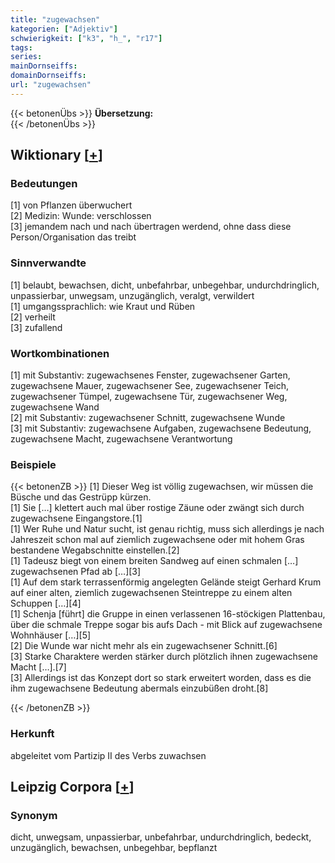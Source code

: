 ```yaml
---
title: "zugewachsen"
kategorien: ["Adjektiv"]
schwierigkeit: ["k3", "h_", "r17"]
tags:
series:
mainDornseiffs:
domainDornseiffs:
url: "zugewachsen"
---
```


{{< betonenÜbs >}}
**Übersetzung:**  
{{< /betonenÜbs >}}

## Wiktionary [[+](https://de.wiktionary.org/wiki/zugewachsen)]

### Bedeutungen
[1] von Pflanzen überwuchert  
[2] Medizin: Wunde: verschlossen  
[3] jemandem nach und nach übertragen werdend, ohne dass diese Person/Organisation das treibt  

### Sinnverwandte
[1] belaubt, bewachsen, dicht, unbefahrbar, unbegehbar, undurchdringlich, unpassierbar, unwegsam, unzugänglich, veralgt, verwildert  
[1] umgangssprachlich: wie Kraut und Rüben  
[2] verheilt  
[3] zufallend  

### Wortkombinationen
[1] mit Substantiv: zugewachsenes Fenster, zugewachsener Garten, zugewachsene Mauer, zugewachsener See, zugewachsener Teich, zugewachsener Tümpel, zugewachsene Tür, zugewachsener Weg, zugewachsene Wand  
[2] mit Substantiv: zugewachsener Schnitt, zugewachsene Wunde  
[3] mit Substantiv: zugewachsene Aufgaben, zugewachsene Bedeutung, zugewachsene Macht, zugewachsene Verantwortung  

### Beispiele
{{< betonenZB >}}
[1] Dieser Weg ist völlig zugewachsen, wir müssen die Büsche und das Gestrüpp kürzen.  
[1] Sie […] klettert auch mal über rostige Zäune oder zwängt sich durch zugewachsene Eingangstore.[1]  
[1] Wer Ruhe und Natur sucht, ist genau richtig, muss sich allerdings je nach Jahreszeit schon mal auf ziemlich zugewachsene oder mit hohem Gras bestandene Wegabschnitte einstellen.[2]  
[1] Tadeusz biegt von einem breiten Sandweg auf einen schmalen […] zugewachsenen Pfad ab […][3]  
[1] Auf dem stark terrassenförmig angelegten Gelände steigt Gerhard Krum auf einer alten, ziemlich zugewachsenen Steintreppe zu einem alten Schuppen […][4]  
[1] Schenja [führt] die Gruppe in einen verlassenen 16-stöckigen Plattenbau, über die schmale Treppe sogar bis aufs Dach - mit Blick auf zugewachsene Wohnhäuser […][5]  
[2] Die Wunde war nicht mehr als ein zugewachsener Schnitt.[6]  
[3] Starke Charaktere werden stärker durch plötzlich ihnen zugewachsene Macht […].[7]  
[3] Allerdings ist das Konzept dort so stark erweitert worden, dass es die ihm zugewachsene Bedeutung abermals einzubüßen droht.[8]  

{{< /betonenZB >}}
### Herkunft
abgeleitet vom Partizip II des Verbs zuwachsen  


## Leipzig Corpora [[+](https://corpora.uni-leipzig.de/en/res?word=zugewachsen&corpusId=deu_newscrawl-public_2018)]


### Synonym
dicht, unwegsam, unpassierbar, unbefahrbar, undurchdringlich, bedeckt, unzugänglich, bewachsen, unbegehbar, bepflanzt

